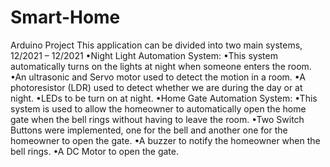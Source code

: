 # Smart-Home
Arduino Project
This application can be divided into two main systems,
12/2021 – 12/2021
•Night Light Automation System:
•This system automatically turns on the lights at night when someone enters the room.
•An ultrasonic and Servo motor used to detect the motion in a room.
•A photoresistor (LDR) used to detect whether we are during the day or at night.
•LEDs to be turn on at night.
•Home Gate Automation System:
•This system is used to allow the homeowner to automatically open the home gate when
the bell rings without having to leave the room.
•Two Switch Buttons were implemented, one for the bell and another one for the
homeowner to open the gate.
•A buzzer to notify the homeowner when the bell rings.
•A DC Motor to open the gate.
